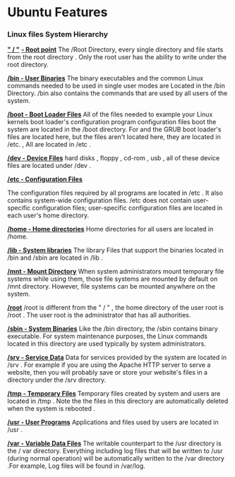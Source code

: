 # Ubuntu Features

### Linux files System Hierarchy



<u>**" / "**</u> <u>**- Root point**</u>
The /Root Directory, every single directory and file starts from the root directory .
Only the root user has the ability to write under the root directory.



**<u>/bin - User Binaries</u>**
The binary executables and the common Linux commands needed to be used in single
user modes are Located in the /bin Directory. /bin also contains the commands that
are used by all users of the system.



**<u>/boot - Boot Loader Files</u>**
All of the files needed to example your Linux kernels boot loader's configuration program configuration files boot the system are located in the /boot directory. For and the GRUB boot loader's files are located here, but the files aren't located here, they are located in /etc. , All are located in /etc .



**<u>/dev - Device Files</u>**
hard disks , floppy , cd-rom , usb , all of these device files are located under /dev .



**<u>/etc - Configuration Files</u>**

The configuration files required by all programs are located in /etc . It also contains
system-wide configuration files. /etc does not contain user-specific configuration
files; user-specific configuration files are located in each user's home directory.



**<u>/home - Home directories</u>**
Home directories for all users are located in /home.



**<u>/lib - System libraries</u>**
The library Files that support the binaries located in /bin and /sbin are located in /lib .



**<u>/mnt - Mount Directory</u>**
When system administrators mount temporary file systems while using them, those
file systems are mounted by default on /mnt directory. However, file systems can be
mounted anywhere on the system.



**<u>/root</u>**
/root is different from the " / " , the home directory of the user root is /root . The user
root is the administrator that has all authorities.



**<u>/sbin - System Binaries</u>**
Like the /bin directory, the /sbin contains binary executable. For system maintenance
purposes, the Linux commands located in this directory are used typically by system
administrators.



**<u>/srv - Service Data</u>**
Data for services provided by the system are located in /srv . For example if you are
using the Apache HTTP server to serve a website, then you will probably save or
store your website's files in a directory under the /srv directory.



**<u>/tmp - Temporary Files</u>**
Temporary files created by system and users are located in /tmp . Note the the files in
this directory are automatically deleted when the system is rebooted .



**<u>/usr - User Programs</u>**
Applications and files used by users are located in /usr .



**<u>/var - Variable Data Files</u>**
The writable counterpart to the /usr directory is the / var directory. Everything
including log files that will be written to /usr (during normal operation) will be
automatically written to the /var directory .For example, Log files will be found in
/var/log.



